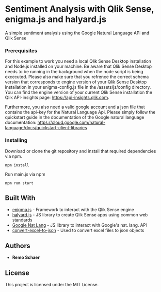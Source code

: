 # Sentiment Analysis with Qlik Sense, enigma.js and halyard.js

A simple sentiment analysis using the Google Natural Language API and Qlik Sense

### Prerequisites

For this example to work you need a local Qlik Sense Desktop installation and Node.js installed on your machine. Be aware that Qlik Sense Desktop needs to be running in the background when the node script is being excecuted. Please also make sure that you refrence the correct schema version that corresponds to engine version of your Qlik Sense Desktop installation in your enigma-config.js file in the /assets/js/config directory. You can find the engine version of your current Qlik Sense installation the Qlik API-insights page: https://api-insights.qlik.com.

Furthermore, you also need a valid google account and a json file that contains the api-key for the Natural Language Api. Please simply follow the quickstart guide in the documentation of the Google natural language documentation: https://cloud.google.com/natural-language/docs/quickstart-client-libraries

### Installing

Download or clone the git repository and install that required dependencies via npm.


```
npm install
```

Run main.js via npm

```
npm run start
```

## Built With

* [enigma.js](https://github.com/qlik-oss/enigma.js/) - Framework to interact with the Qlik Sense engine
* [halyard.js](https://github.com/qlik-oss/halyard.js) - JS library to create Qlik Sense apps using common web standards
* [Google Nat Lang](https://github.com/googleapis/nodejs-language#readme) - JS library to interact with Google's nat. lang. API
* [convert-excel-to-json](https://github.com/DiegoZoracKy/convert-excel-to-json) - Used to convert excel files to json objects

## Authors

* **Remo Schaer**

## License

This project is licensed under the MIT License.

